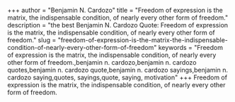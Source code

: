 +++
author = "Benjamin N. Cardozo"
title = "Freedom of expression is the matrix, the indispensable condition, of nearly every other form of freedom."
description = "the best Benjamin N. Cardozo Quote: Freedom of expression is the matrix, the indispensable condition, of nearly every other form of freedom."
slug = "freedom-of-expression-is-the-matrix-the-indispensable-condition-of-nearly-every-other-form-of-freedom"
keywords = "Freedom of expression is the matrix, the indispensable condition, of nearly every other form of freedom.,benjamin n. cardozo,benjamin n. cardozo quotes,benjamin n. cardozo quote,benjamin n. cardozo sayings,benjamin n. cardozo saying,quotes, sayings,quote, saying, motivation"
+++
Freedom of expression is the matrix, the indispensable condition, of nearly every other form of freedom.
